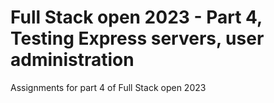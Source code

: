 # Full Stack open 2023 - Part 4, Testing Express servers, user administration

Assignments for part 4 of Full Stack open 2023